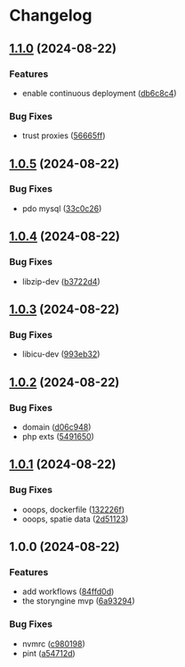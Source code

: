 # Changelog

## [1.1.0](https://github.com/ptah-sh/storyngine/compare/v1.0.5...v1.1.0) (2024-08-22)


### Features

* enable continuous deployment ([db6c8c4](https://github.com/ptah-sh/storyngine/commit/db6c8c48bcd25da15b6c3b1cb372a447a80e23dd))


### Bug Fixes

* trust proxies ([56665ff](https://github.com/ptah-sh/storyngine/commit/56665ff7c713b2e80392eb59315bd4e6c37c687a))

## [1.0.5](https://github.com/ptah-sh/storyngine/compare/v1.0.4...v1.0.5) (2024-08-22)


### Bug Fixes

* pdo mysql ([33c0c26](https://github.com/ptah-sh/storyngine/commit/33c0c2607818d5057e58c4833509b710b4c3bdc8))

## [1.0.4](https://github.com/ptah-sh/storyngine/compare/v1.0.3...v1.0.4) (2024-08-22)


### Bug Fixes

* libzip-dev ([b3722d4](https://github.com/ptah-sh/storyngine/commit/b3722d4374297a789c5ec57d9b3c8ceb9239e952))

## [1.0.3](https://github.com/ptah-sh/storyngine/compare/v1.0.2...v1.0.3) (2024-08-22)


### Bug Fixes

* libicu-dev ([993eb32](https://github.com/ptah-sh/storyngine/commit/993eb32395f7ccf1ae5c75e0223e8fea95abe125))

## [1.0.2](https://github.com/ptah-sh/storyngine/compare/v1.0.1...v1.0.2) (2024-08-22)


### Bug Fixes

* domain ([d06c948](https://github.com/ptah-sh/storyngine/commit/d06c948b60ed419504ef66b261542913dfae2bd3))
* php exts ([5491650](https://github.com/ptah-sh/storyngine/commit/54916506906533f998177bdcec6bff8440f596e6))

## [1.0.1](https://github.com/ptah-sh/storyngine/compare/v1.0.0...v1.0.1) (2024-08-22)


### Bug Fixes

* ooops, dockerfile ([132226f](https://github.com/ptah-sh/storyngine/commit/132226f20c8403a2536fa5c510b84290336668ed))
* ooops, spatie data ([2d51123](https://github.com/ptah-sh/storyngine/commit/2d511232bebbf020cfe80460f2edc90336f5a44f))

## 1.0.0 (2024-08-22)


### Features

* add workflows ([84ffd0d](https://github.com/ptah-sh/storyngine/commit/84ffd0dc04952fb7338ddf92f2a325819b5a5fa1))
* the storyngine mvp ([6a93294](https://github.com/ptah-sh/storyngine/commit/6a9329437ebc2de7098e08436ebf332cf00e3953))


### Bug Fixes

* nvmrc ([c980198](https://github.com/ptah-sh/storyngine/commit/c98019852c8399c468408ab5e2984937eb24121e))
* pint ([a54712d](https://github.com/ptah-sh/storyngine/commit/a54712dd032b42632b8725be526e69af2c640264))
